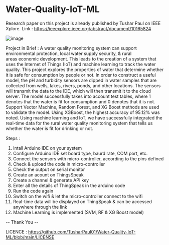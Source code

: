 # Water-Quality-IoT-ML
Research paper on this project is already published by Tushar Paul on IEEE Xplore.
Link : https://ieeexplore.ieee.org/abstract/document/10165824

![image](https://github.com/TusharPaul01/Water-Quality-IoT-ML/assets/97314846/c887431e-a396-415c-9415-071bbf8b0bc8)


Project in Brief :
A water quality monitoring system can support environmental protection, local water supply security, & rural areas economic development. This leads to the creation of a system that uses the Internet of Things (IoT) and machine learning to track the water quality. This project explores the properties of water that determine whether it is safe for consumption by people or not. In order to construct a useful model, the pH and turbidity sensors are dipped in water samples that are collected from wells, lakes, rivers, ponds, and other locations. The sensors will transmit the data to the IDE, which will then transmit it to the cloud server. The model successfully takes into account test tables, where 1 denotes that the water is fit for consumption and 0 denotes that it is not. Support Vector Machine, Random Forest, and XG Boost methods are used to validate the model. Using XGBoost, the highest accuracy of 95.12% was noted. Using machine learning and IoT, we have successfully integrated the real-time data for the rural water quality monitoring system that tells us whether the water is fit for drinking or not.

Steps :
1) Intall Arduino IDE on your system
2) Configure Arduino IDE set board type, baurd rate, COM port, etc.
3) Connect the sensors with micro-controller, according to the pins defined
4) Check & upload the code in micro-controller
5) Check the output on serial monitor
6) Create an acount on ThingsSpeak
7) Create a channel & generate API key
8) Enter all the details of ThingSpeak in the arduino code
9) Run the code again
10) Switch on the wifi & let the micro-controller connect to the wifi
11) Real-time data will be displayed on ThingSpeak & can be accessed anywhere through the link
12) Machine Learning is implemented (SVM, RF & XG Boost model)


-- Thank You --

LICENCE : https://github.com/TusharPaul01/Water-Quality-IoT-ML/blob/main/LICENSE 

